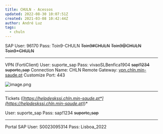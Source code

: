 ```yaml
---
title: CHULN - Acessos
updated: 2022-08-30 10:07:51Z
created: 2021-03-08 10:42:44Z
author: André Luz
tags:
  - chuln
---
```


SAP
User: 96170
Pass:
Toin9-CHULN
<s>Toin9#CHULN</s>
<s>Toin9@CHULN</s>
<s>Toin9+CHULN</s>
<s>
</s>

* * *

VPN (FortiClient)
User: suporte_sap
Pass: vivaoSLBenfica1904
<s>sap!1234</s>
<s>suporte_sap</s>
<s>
</s>
Connection Name: CHLN
Remote Gateway: [vpn.chln.min-saude.pt](http://vpn.chln.min-saude.pt)
Customize Port: 443

![image.png](image-27.png)

* * *

Tickets ([*https://helpdeskssi.chln.min-saude.pt*](https://helpdeskssi.chln.min-saude.pt)*)*

User: suporte_sap
Pass: sap!1234
<s>suporte_sap</s>
<s>
</s>

* * *

Portal SAP
User: S0023095314
Pass: Lisboa_2022